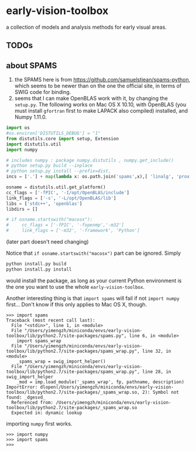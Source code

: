 # early-vision-toolbox
a collection of models and analysis methods for early visual areas.

## TODOs


## about SPAMS

1. the SPAMS here is from <https://github.com/samuelstjean/spams-python>, which seems to be newer than on the one the official site, in terms of SWIG code for binding.
2. seems that I can make OpenBLAS work with it, by changing the `setup.py`. The following works on Mac OS X 10.10, with OpenBLAS (you must install `gfortran` first to make LAPACK also compiled) installed, and Numpy 1.11.0.

~~~python
import os
#os.environ['DISTUTILS_DEBUG'] = "1"
from distutils.core import setup, Extension
import distutils.util
import numpy

# includes numpy : package numpy.distutils , numpy.get_include()
# python setup.py build --inplace
# python setup.py install --prefix=dist, 
incs = ['.'] + map(lambda x: os.path.join('spams',x),[ 'linalg', 'prox', 'decomp', 'dictLearn']) + [numpy.get_include()] + ['/Users/yimengzh/miniconda/envs/early-vision-toolbox/include/python2.7']

osname = distutils.util.get_platform()
cc_flags = ['-fPIC', '-I/opt/OpenBLAS/include']
link_flags = ['-s', '-L/opt/OpenBLAS/lib']
libs = ['stdc++', 'openblas']
libdirs = []

# if osname.startswith("macosx"):
#     cc_flags = ['-fPIC', '-fopenmp','-m32']
#     link_flags = ['-m32', '-framework', 'Python']
~~~

(later part doesn't need changing)

Notice that `if osname.startswith("macosx")` part can be ignored. Simply

~~~bash
python install.py build
python install.py install
~~~

would install the package, as long as your current Python environment is the one you want to use the whole `early-vision-toolbox`.

Another interesting thing is that `import spams` will fail if not `import numpy` first... Don't know if this only applies to Mac OS X, though.

~~~
>>> import spams
Traceback (most recent call last):
  File "<stdin>", line 1, in <module>
  File "/Users/yimengzh/miniconda/envs/early-vision-toolbox/lib/python2.7/site-packages/spams.py", line 6, in <module>
    import spams_wrap
  File "/Users/yimengzh/miniconda/envs/early-vision-toolbox/lib/python2.7/site-packages/spams_wrap.py", line 32, in <module>
    _spams_wrap = swig_import_helper()
  File "/Users/yimengzh/miniconda/envs/early-vision-toolbox/lib/python2.7/site-packages/spams_wrap.py", line 28, in swig_import_helper
    _mod = imp.load_module('_spams_wrap', fp, pathname, description)
ImportError: dlopen(/Users/yimengzh/miniconda/envs/early-vision-toolbox/lib/python2.7/site-packages/_spams_wrap.so, 2): Symbol not found: _dgesvd_
  Referenced from: /Users/yimengzh/miniconda/envs/early-vision-toolbox/lib/python2.7/site-packages/_spams_wrap.so
  Expected in: dynamic lookup
~~~

importing `numpy` first works.

~~~
>>> import numpy
>>> import spams
>>>
~~~